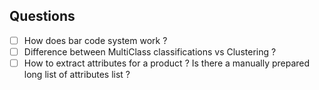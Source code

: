 Questions
---------

- [ ] How does bar code system work ?
- [ ] Difference between MultiClass classifications vs Clustering ?
- [ ] How to extract attributes for a product ? Is there a manually prepared long list of attributes list ?